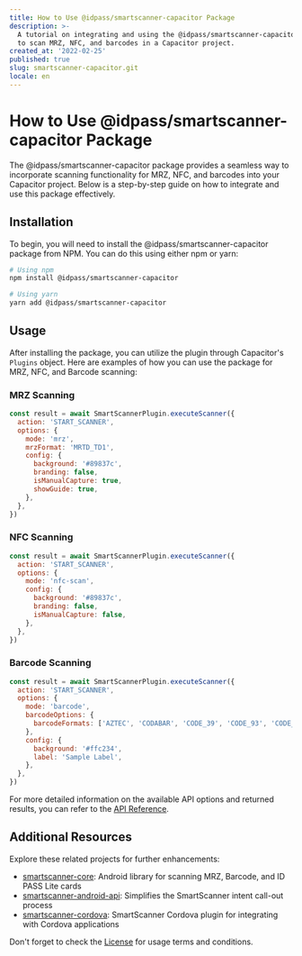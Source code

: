 ```yaml
---
title: How to Use @idpass/smartscanner-capacitor Package
description: >-
  A tutorial on integrating and using the @idpass/smartscanner-capacitor package
  to scan MRZ, NFC, and barcodes in a Capacitor project.
created_at: '2022-02-25'
published: true
slug: smartscanner-capacitor.git
locale: en
---
```


# How to Use @idpass/smartscanner-capacitor Package

The @idpass/smartscanner-capacitor package provides a seamless way to incorporate scanning functionality for MRZ, NFC, and barcodes into your Capacitor project. Below is a step-by-step guide on how to integrate and use this package effectively.

## Installation

To begin, you will need to install the @idpass/smartscanner-capacitor package from NPM. You can do this using either npm or yarn:

```bash
# Using npm
npm install @idpass/smartscanner-capacitor

# Using yarn
yarn add @idpass/smartscanner-capacitor
```

## Usage

After installing the package, you can utilize the plugin through Capacitor's `Plugins` object. Here are examples of how you can use the package for MRZ, NFC, and Barcode scanning:

### MRZ Scanning

```js
const result = await SmartScannerPlugin.executeScanner({
  action: 'START_SCANNER',
  options: {
    mode: 'mrz',
    mrzFormat: 'MRTD_TD1',
    config: {
      background: '#89837c',
      branding: false,
      isManualCapture: true,
      showGuide: true,
    },
  },
})
```

### NFC Scanning

```js
const result = await SmartScannerPlugin.executeScanner({
  action: 'START_SCANNER',
  options: {
    mode: 'nfc-scan',
    config: {
      background: '#89837c',
      branding: false,
      isManualCapture: false,
    },
  },
})
```

### Barcode Scanning

```js
const result = await SmartScannerPlugin.executeScanner({
  action: 'START_SCANNER',
  options: {
    mode: 'barcode',
    barcodeOptions: {
      barcodeFormats: ['AZTEC', 'CODABAR', 'CODE_39', 'CODE_93', 'CODE_128', 'DATA_MATRIX', 'EAN_8', 'EAN_13', 'QR_CODE', 'UPC_A', 'UPC_E', 'PDF_417'],
    },
    config: {
      background: '#ffc234',
      label: 'Sample Label',
    },
  },
})
```

For more detailed information on the available API options and returned results, you can refer to the [API Reference](https://github.com/idpass/smartscanner-capacitor/wiki/API-Reference).

## Additional Resources

Explore these related projects for further enhancements:

- [smartscanner-core](https://github.com/idpass/smartscanner-core): Android library for scanning MRZ, Barcode, and ID PASS Lite cards
- [smartscanner-android-api](https://github.com/idpass/smartscanner-android-api): Simplifies the SmartScanner intent call-out process
- [smartscanner-cordova](https://github.com/idpass/smartscanner-cordova): SmartScanner Cordova plugin for integrating with Cordova applications

Don't forget to check the [License](LICENSE) for usage terms and conditions.

```
```
